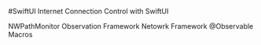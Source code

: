 #SwiftUI
Internet Connection Control with SwiftUI

NWPathMonitor
Observation Framework
Netowrk Framework
@Observable Macros
